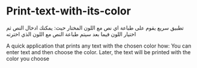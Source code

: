 # Print-text-with-its-color


تطبيق سريع يقوم على طباعة اي نص مع اللون المختار
حيث: يمكنك ادخال النص ثم اختيار اللون فيما بعد سيتم طباعة النص مع اللون الذي اخترته


A quick application that prints any text with the chosen color how: You can enter text and then choose the color. Later, the text will be printed with the color you choose
